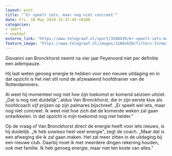 ```yaml
---
layout: post
title: "’Er speelt iets, maar nog niet concreet’"
date: Fri, 10 May 2019 15:37:49 +0200
categories: 
- sport 
- voetbal 
externe_link: "https://www.telegraaf.nl/sport/3568439/er-speelt-iets-maar-nog-niet-concreet"
feature_image: "https://www.telegraaf.nl/images/1200x630/filters:format(jpeg):quality(80)/cdn-kiosk-api.telegraaf.nl/cd3b3f0e-7328-11e9-bf6e-02d1dbdc35d1.jpg"
---
```


<p class="intro">Giovanni van Bronckhorst neemt na vier jaar Feyenoord niet per definitie een adempauze.</p> <p>Hij laat weten genoeg energie te hebben voor een nieuwe uitdaging en in dat opzicht is het niet stil rond de afzwaaiend hoofdtrainer van de Rotterdammers.</p><p>Al weet hij momenteel nog niet hoe zijn toekomst er komend seizoen uitziet. „Dat is nog niet duidelijk”, aldus Van Bronckhorst, die in zijn eerste klus als hoofdcoach vijf prijzen op zijn palmares bijschreef. „Er speelt wel iets, maar nog niet concreet. Ik weet niet hoe zich dat de komende weken zal gaan ontwikkelen. In dat opzicht is mijn toekomst nog niet helder.”</p><p>Op de vraag of Van Bronckhorst direct de energie heeft voor iets nieuws, is hij duidelijk. „Ik heb sowieso heel veel energie”, zegt de coach. „Maar dat is een afweging die ik zal gaan maken. Het zal meer zitten in de uitdaging bij een nieuwe club. Daarbij moet ik met meerdere dingen rekening houden, ook met familie. Ik heb genoeg energie, maar niet ten koste van alles.”</p>
